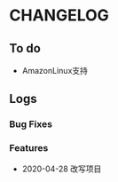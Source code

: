 # CHANGELOG



## To do

* AmazonLinux支持


## Logs


### Bug Fixes


### Features

* 2020-04-28  改写项目

